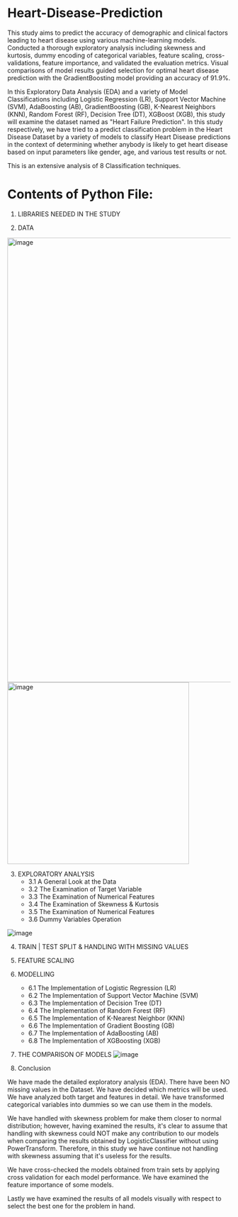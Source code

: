 # Heart-Disease-Prediction
This study aims to predict the accuracy of demographic and clinical factors leading to heart disease using various machine-learning models. Conducted a thorough exploratory analysis including skewness and kurtosis, dummy encoding of categorical variables, feature scaling, cross-validations, feature importance, and validated the evaluation metrics. Visual comparisons of model results guided selection for optimal heart disease prediction with the GradientBoosting model providing an accuracy of 91.9%.

In this Exploratory Data Analysis (EDA) and a variety of Model Classifications including Logistic Regression (LR), Support Vector Machine (SVM), AdaBoosting (AB), GradientBoosting (GB), K-Nearest Neighbors (KNN), Random Forest (RF), Decision Tree (DT), XGBoost (XGB), this study will examine the dataset named as "Heart Failure Prediction".
In this study respectively, we have tried to a predict classification problem in the Heart Disease Dataset by a variety of models to classify Heart Disease predictions in the context of determining whether anybody is likely to get heart disease based on input parameters like gender, age, and various test results or not.

This is an extensive analysis of 8 Classification techniques.



# Contents of Python File:

1. LIBRARIES NEEDED IN THE STUDY

2. DATA
<img width="1003" alt="image" src="https://github.com/Amrapali03/Heart-Failure-Prediction/assets/114306627/e3156752-a7b8-4f92-be94-5d2bfd38f624">

<img width="410" alt="image" src="https://github.com/user-attachments/assets/92cfbb14-50bc-4b2d-8ce6-e549a31a679b">


3. EXPLORATORY ANALYSIS
    - 3.1 A General Look at the Data
    - 3.2 The Examination of Target Variable
    - 3.3 The Examination of Numerical Features
    - 3.4 The Examination of Skewness & Kurtosis
    - 3.5 The Examination of Numerical Features
    - 3.6 Dummy Variables Operation

![image](https://github.com/user-attachments/assets/eb53ba0b-ca81-41a1-b225-deeb576655dc)



4. TRAIN | TEST SPLIT & HANDLING WITH MISSING VALUES

5. FEATURE SCALING

6. MODELLING
    - 6.1 The Implementation of Logistic Regression (LR)
    - 6.2 The Implementation of Support Vector Machine (SVM)
    - 6.3 The Implementation of Decision Tree (DT)
    - 6.4 The Implementation of Random Forest (RF)
    - 6.5 The Implementation of K-Nearest Neighbor (KNN)
    - 6.6 The Implementation of Gradient Boosting (GB)
    - 6.7 The Implementation of AdaBoosting (AB)
    - 6.8 The Implementation of XGBoosting (XGB)

7. THE COMPARISON OF MODELS
![image](https://github.com/user-attachments/assets/20dde950-15f8-462a-89f8-1a1de04af9db)


8. Conclusion

We have made the detailed exploratory analysis (EDA). There have been NO missing values in the Dataset. We have decided which metrics will be used. We have analyzed both target and features in detail. We have transformed categorical variables into dummies so we can use them in the models.

We have handled with skewness problem for make them closer to normal distribution; however, having examined the results, it's clear to assume that handling with skewness could NOT make any contribution to our models when comparing the results obtained by LogisticClassifier without using PowerTransform. Therefore, in this study we have continue not handling with skewness assuming that it's useless for the results.

We have cross-checked the models obtained from train sets by applying cross validation for each model performance. We have examined the feature importance of some models.

Lastly we have examined the results of all models visually with respect to select the best one for the problem in hand.
